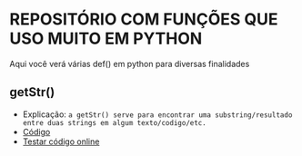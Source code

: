 # REPOSITÓRIO COM FUNÇÕES QUE USO MUITO EM PYTHON
Aqui você verá várias def() em python para diversas finalidades 

## getStr()
- Explicação: `a getStr() serve para encontrar uma substring/resultado entre duas strings em algum texto/codigo/etc.`
- [Código](getStr.py)
- [Testar código online](https://www.programiz.com/python-programming/online-compiler)